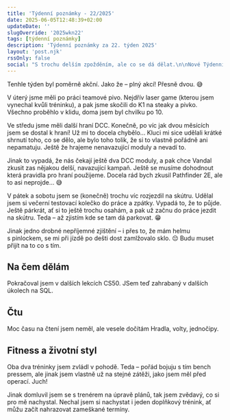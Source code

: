 ```yaml
---
title: 'Týdenní poznámky - 22/2025'
date: 2025-06-05T12:48:39+02:00
updateDate: ''
slugOverride: '2025wkn22'
tags: [týdenní poznámky]
description: 'Týdenní poznámky za 22. týden 2025'
layout: 'post.njk'
rssOnly: false
social: "S trochu delším zpožděním, ale co se dá dělat.\n\nNové Týdenní poznámky jsou venku! 🙂"
---
```

Tenhle týden byl poměrně akční. Jako že – plný akcí! Přesně dvou. 😅

V úterý jsme měli po práci teamové pivo. Nejdřív laser game (kterou jsem vynechal kvůli tréninku), a pak jsme skočili do K1 na steaky a pivko. Všechno proběhlo v klidu, doma jsem byl chvilku po 10.

Ve středu jsme měli další hraní DCC. Konečně, po víc jak dvou měsících jsem se dostal k hraní! Už mi to docela chybělo… Kluci mi sice udělali krátké shrnutí toho, co se dělo, ale bylo toho tolik, že si to vlastně pořádně ani nepamatuju. Ještě že hrajeme nenavazující moduly a nevadí to.

Jinak to vypadá, že nás čekají ještě dva DCC moduly, a pak chce Vandal zkusit zas nějakou delší, navazující kampaň. Ještě se musíme dohodnout která pravidla pro hraní použijeme. Docela rád bych zkusil Pathfinder 2E, ale to asi neprojde… 😅

V pátek a sobotu jsem se (konečně) trochu víc rozjezdil na skútru. Udělal jsem si večerní testovací kolečko do práce a zpátky. Vypadá to, že to půjde. Ještě párkrát, ať si to ještě trochu osahám, a pak už začnu do práce jezdit na skútru. Teda – až zjistím kde se tam dá parkovat. 😁

Jinak jedno drobné nepříjemné zjištění – i přes to, že mám helmu s pinlockem, se mi při jízdě po dešti dost zamlžovalo sklo. 😔 Budu muset přijít na to co s tím.

## Na čem dělám
Pokračoval jsem v dalších lekcích CS50. JSem teď zahrabaný v dalších úkolech na SQL. 

## Čtu
Moc času na čtení jsem neměl, ale vesele dočítám Hradla, volty, jednočipy.

## Fitness a životní styl
Oba dva tréninky jsem zvládl v pohodě. Teda – pořád bojuju s tím bench pressem, ale jinak jsem vlastně už na stejné zátěži, jako jsem měl před operací. Juch!

Jinak domluvil jsem se s trenérem na úpravě plánů, tak jsem zvědavý, co si pro mě nachystal. Nechal jsem si nachystat i jeden doplňkový trénink, ať můžu začít nahrazovat zameškané termíny. 